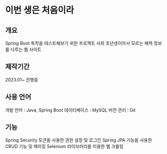# 이번 생은 처음이라
## 개요
Spring Boot 독학을 테스트해보기 위한 프로젝트
사회 초년생이어서 모르는 혜택 정보를 다루는 웹 사이트
## 제작기간 
2023.01~ 진행중
## 사용 언어
개발 언어 : Java, Spring Boot
데이터베이스 : MySQL
버전 관리 : Git
## 기능
Spring Security 토큰을 사용한 권한 설정 및 로그인
Spring JPA 기능을 사용한 CRUD 기능 및 페이징
Selenium 라이브러리를 이용한 웹 크롤링
